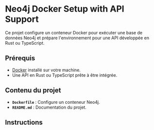 # Neo4j Docker Setup with API Support

Ce projet configure un conteneur Docker pour exécuter une base de données Neo4j et prépare l'environnement pour une API développée en Rust ou TypeScript.

## Prérequis

- [Docker](https://www.docker.com/) installé sur votre machine.
- Une API en Rust ou TypeScript prête à être intégrée.

## Contenu du projet

- **`Dockerfile`** : Configure un conteneur Neo4j.
- **`README.md`** : Documentation du projet.

## Instructions
